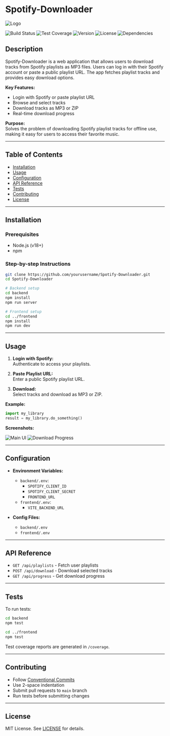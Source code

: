 # Spotify-Downloader

![Logo](frontend/public/logo(2).png) <!-- Update path if needed -->

![Build Status](https://img.shields.io/github/workflow/status/yourusername/Spotify-Downloader/CI)
![Test Coverage](https://img.shields.io/codecov/c/github/yourusername/Spotify-Downloader)
![Version](https://img.shields.io/github/package-json/v/yourusername/Spotify-Downloader)
![License](https://img.shields.io/github/license/yourusername/Spotify-Downloader)
![Dependencies](https://img.shields.io/david/yourusername/Spotify-Downloader)

## Description

Spotify-Downloader is a web application that allows users to download tracks from Spotify playlists as MP3 files. Users can log in with their Spotify account or paste a public playlist URL. The app fetches playlist tracks and provides easy download options.

**Key Features:**
- Login with Spotify or paste playlist URL
- Browse and select tracks
- Download tracks as MP3 or ZIP
- Real-time download progress

**Purpose:**  
Solves the problem of downloading Spotify playlist tracks for offline use, making it easy for users to access their favorite music.

---

## Table of Contents

- [Installation](#installation)
- [Usage](#usage)
- [Configuration](#configuration)
- [API Reference](#api-reference)
- [Tests](#tests)
- [Contributing](#contributing)
- [License](#license)

---

## Installation

### Prerequisites

- Node.js (v18+)
- npm

### Step-by-step Instructions

```bash
git clone https://github.com/yourusername/Spotify-Downloader.git
cd Spotify-Downloader

# Backend setup
cd backend
npm install
npm run server

# Frontend setup
cd ../frontend
npm install
npm run dev
```

---

## Usage

1. **Login with Spotify:**  
   Authenticate to access your playlists.

2. **Paste Playlist URL:**  
   Enter a public Spotify playlist URL.

3. **Download:**  
   Select tracks and download as MP3 or ZIP.

**Example:**

```python
import my_library
result = my_library.do_something()
```

**Screenshots:**

![Main UI](frontend/public/screenshot-main.png)
![Download Progress](frontend/public/screenshot-progress.png)

---

## Configuration

- **Environment Variables:**
  - `backend/.env`:  
    - `SPOTIFY_CLIENT_ID`
    - `SPOTIFY_CLIENT_SECRET`
    - `FRONTEND_URL`
  - `frontend/.env`:  
    - `VITE_BACKEND_URL`

- **Config Files:**  
  - `backend/.env`
  - `frontend/.env`

---

## API Reference

- `GET /api/playlists` - Fetch user playlists
- `POST /api/download` - Download selected tracks
- `GET /api/progress` - Get download progress

---

## Tests

To run tests:

```bash
cd backend
npm test

cd ../frontend
npm test
```

Test coverage reports are generated in `/coverage`.

---

## Contributing

- Follow [Conventional Commits](https://www.conventionalcommits.org/)
- Use 2-space indentation
- Submit pull requests to `main` branch
- Run tests before submitting changes

---

## License

MIT License. See [LICENSE](LICENSE) for details.
